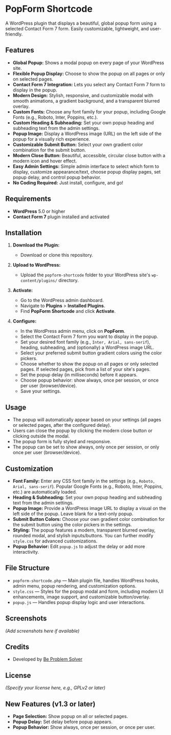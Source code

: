 # PopForm Shortcode

A WordPress plugin that displays a beautiful, global popup form using a selected Contact Form 7 form. Easily customizable, lightweight, and user-friendly.

## Features

- **Global Popup:** Shows a modal popup on every page of your WordPress site.
- **Flexible Popup Display:** Choose to show the popup on all pages or only on selected pages.
- **Contact Form 7 Integration:** Lets you select any Contact Form 7 form to display in the popup.
- **Modern Design:** Stylish, responsive, and customizable modal with smooth animations, a gradient background, and a transparent blurred overlay.
- **Custom Fonts:** Choose any font family for your popup, including Google Fonts (e.g., Roboto, Inter, Poppins, etc.).
- **Custom Heading & Subheading:** Set your own popup heading and subheading text from the admin settings.
- **Popup Image:** Display a WordPress image (URL) on the left side of the popup for a visually rich experience.
- **Customizable Submit Button:** Select your own gradient color combination for the submit button.
- **Modern Close Button:** Beautiful, accessible, circular close button with a modern icon and hover effect.
- **Easy Admin Settings:** Simple admin interface to select which form to display, customize appearance/text, choose popup display pages, set popup delay, and control popup behavior.
- **No Coding Required:** Just install, configure, and go!

## Requirements

- **WordPress** 5.0 or higher
- **Contact Form 7** plugin installed and activated

## Installation

1. **Download the Plugin:**

   - Download or clone this repository.

2. **Upload to WordPress:**

   - Upload the `popform-shortcode` folder to your WordPress site's `wp-content/plugins/` directory.

3. **Activate:**

   - Go to the WordPress admin dashboard.
   - Navigate to **Plugins** > **Installed Plugins**.
   - Find **PopForm Shortcode** and click **Activate**.

4. **Configure:**
   - In the WordPress admin menu, click on **PopForm**.
   - Select the Contact Form 7 form you want to display in the popup.
   - Set your desired font family (e.g., `Inter, Arial, sans-serif`), heading, subheading, and (optionally) a WordPress image URL.
   - Select your preferred submit button gradient colors using the color pickers.
   - Choose whether to show the popup on all pages or only selected pages. If selected pages, pick from a list of your site's pages.
   - Set the popup delay (in milliseconds) before it appears.
   - Choose popup behavior: show always, once per session, or once per user (browser/device).
   - Save your settings.

## Usage

- The popup will automatically appear based on your settings (all pages or selected pages, after the configured delay).
- Users can close the popup by clicking the modern close button or clicking outside the modal.
- The popup form is fully styled and responsive.
- The popup can be set to show always, only once per session, or only once per user (browser/device).

## Customization

- **Font Family:** Enter any CSS font family in the settings (e.g., `Roboto, Arial, sans-serif`). Popular Google Fonts (e.g., Roboto, Inter, Poppins, etc.) are automatically loaded.
- **Heading & Subheading:** Set your own popup heading and subheading text from the admin settings.
- **Popup Image:** Provide a WordPress image URL to display a visual on the left side of the popup. Leave blank for a text-only popup.
- **Submit Button Colors:** Choose your own gradient color combination for the submit button using the color pickers in the settings.
- **Styling:** The popup features a modern, transparent blurred overlay, rounded modal, and stylish inputs/buttons. You can further modify `style.css` for advanced customizations.
- **Popup Behavior:** Edit `popup.js` to adjust the delay or add more interactivity.

## File Structure

- `popform-shortcode.php` — Main plugin file, handles WordPress hooks, admin menu, popup rendering, and customization options.
- `style.css` — Styles for the popup modal and form, including modern UI enhancements, image support, and customizable button/overlay.
- `popup.js` — Handles popup display logic and user interactions.

## Screenshots

_(Add screenshots here if available)_

## Credits

- Developed by [Be Problem Solver](https://beproblemsolver.com/)

## License

_(Specify your license here, e.g., GPLv2 or later)_

## New Features (v1.3 or later)

- **Page Selection:** Show popup on all or selected pages.
- **Popup Delay:** Set delay before popup appears.
- **Popup Behavior:** Show always, once per session, or once per user.
